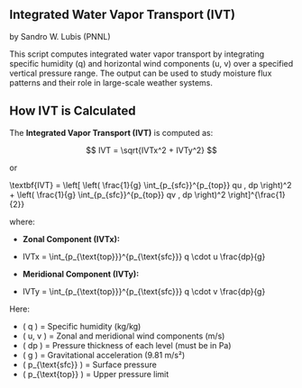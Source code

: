 ## Integrated Water Vapor Transport (IVT) ##
by Sandro W. Lubis (PNNL)

This script computes integrated water vapor transport by integrating specific humidity (q) and horizontal wind components (u, v) over a specified vertical pressure range. The output can be used to study moisture flux patterns and their role in large-scale weather systems.

## How IVT is Calculated

The **Integrated Vapor Transport (IVT)** is computed as:

$$ IVT = \sqrt{IVTx^2 + IVTy^2} $$

or 

\textbf{IVT} = \left[ \left( \frac{1}{g} \int_{p_{sfc}}^{p_{top}} qu , dp \right)^2 + \left( \frac{1}{g} \int_{p_{sfc}}^{p_{top}} qv , dp \right)^2 \right]^{\frac{1}{2}}

where:

- **Zonal Component (IVTx):**
- 
  IVTx  =  \int_{p_{\text{top}}}^{p_{\text{sfc}}} q \cdot u \frac{dp}{g} 

- **Meridional Component (IVTy):**
- 
  IVTy =  \int_{p_{\text{top}}}^{p_{\text{sfc}}} q \cdot v \frac{dp}{g} 

Here:
- \( q \) = Specific humidity (kg/kg)
- \( u, v \) = Zonal and meridional wind components (m/s)
- \( dp \) = Pressure thickness of each level (must be in Pa)
- \( g \) = Gravitational acceleration (9.81 m/s²)
- \( p_{\text{sfc}} \) = Surface pressure
- \( p_{\text{top}} \) = Upper pressure limit


